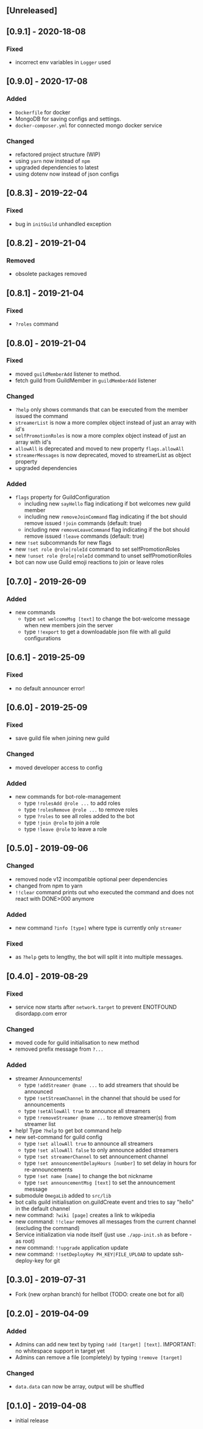 ## [Unreleased]

## [0.9.1] - 2020-18-08
### Fixed
- incorrect env variables in `Logger` used

## [0.9.0] - 2020-17-08
### Added 
- `Dockerfile` for docker
- MongoDB for saving configs and settings.
- `docker-composer.yml` for connected mongo docker service

### Changed
- refactored project structure (WIP)
- using `yarn` now instead of `npm`
- upgraded dependencies to latest
- using dotenv now instead of json configs

## [0.8.3] - 2019-22-04
### Fixed
- bug in `initGuild` unhandled exception

## [0.8.2] - 2019-21-04
### Removed
- obsolete packages removed

## [0.8.1] - 2019-21-04
### Fixed
- `?roles` command

## [0.8.0] - 2019-21-04
### Fixed
- moved `guildMemberAdd` listener to method.
- fetch guild from GuildMember in `guildMemberAdd` listener
### Changed
- `?help` only shows commands that can be executed from the member issued the command
- `streamerList` is now a more complex object instead of just an array with id's
- `selfPromotionRoles` is now a more complex object instead of just an array with id's
- `allowAll` is deprecated and moved to new property `flags.allowAll`
- `streamerMessages` is now deprecated, moved to streamerList as object property
- upgraded dependencies
### Added
- `flags` property for GuildConfiguration
  - including new `sayHello` flag indicationg if bot welcomes new guild member
  - including new `removeJoinCommand` flag indicating if the bot should remove issued `!join` commands (default: true)
  - including new `removeLeaveCommand` flag indicating if the bot should remove issued `!leave` commands (default: true)
- new `!set` subcommands for new flags
- new `!set role @role|roleId` command to set selfPromotionRoles
- new `!unset role @role|roleId` command to unset selfPromotionRoles
- bot can now use Guild emoji reactions to join or leave roles

## [0.7.0] - 2019-26-09
### Added
- new commands
  - type `set welcomeMsg [text]` to change the bot-welcome message when new members join the server
  - type `!!export` to get a downloadable json file with all guild configurations

## [0.6.1] - 2019-25-09
### Fixed
- no default announcer error!

## [0.6.0] - 2019-25-09
### Fixed
- save guild file when joining new guild
### Changed
- moved developer access to config
### Added
- new commands for bot-role-management
  - type `!rolesAdd @role ...` to add roles
  - type `!rolesRemove @role ...` to remove roles
  - type `?roles` to see all roles added to the bot
  - type `!join @role` to join a role
  - type `!leave @role` to leave a role

## [0.5.0] - 2019-09-06
### Changed
- removed node v12 incompatible optional peer dependencies
- changed from npm to yarn
- `!!clear` command prints out who executed the command and does not react with DONE>000 anymore
### Added
- new command `?info [type]` where type is currently only `streamer`
### Fixed
- as `?help` gets to lengthy, the bot will split it into multiple messages.

## [0.4.0] - 2019-08-29
### Fixed
- service now starts after `network.target` to prevent ENOTFOUND disordapp.com error
### Changed
- moved code for guild initialisation to new method
- removed prefix message from `?...`
### Added
- streamer Announcements!
  - type `!addStreamer @name ...` to add streamers that should be announced
  - type `!setStreamChannel` in the channel that should be used for announcements
  - type `!setAllowAll true` to announce all streamers
  - type `!removeStreamer @name ...` to remove streamer(s) from streamer list
- help! Type `?help` to get bot command help
- new set-command for guild config
  - type `!set allowAll true` to announce all streamers
  - type `!set allowAll false` to only announce added streamers
  - type `!set streamerChannel` to set announcement channel
  - type `!set announcementDelayHours [number]` to set delay in hours for re-announcements
  - type `!set name [name]` to change the bot nickname
  - type `!set announcementMsg [text]` to set the announcement message
- submodule `OmegaLib` added to `src/lib`
- bot calls guild initialisation on.guildCreate event and tries to say "hello" in the default channel
- new command: `?wiki [page]` creates a link to wikipedia
- new command: `!!clear` removes all messages from the current channel (excluding the command)
- Service initialization via node itself (just use `./app-init.sh` as before - as root)
- new command: `!!upgrade` application update
- new command: `!!setDeployKey PH_KEY|FILE_UPLOAD` to update ssh-deploy-key for git

## [0.3.0] - 2019-07-31
- Fork (new orphan branch) for hellbot (TODO: create one bot for all)

## [0.2.0] - 2019-04-09
### Added
- Admins can add new text by typing `!add [target] [text]`. IMPORTANT: no whitespace support in target yet
- Admins can remove a file (completely) by typing `!remove [target]`
### Changed
- `data.data` can now be array, output will be shuffled

## [0.1.0] - 2019-04-08
- initial release
